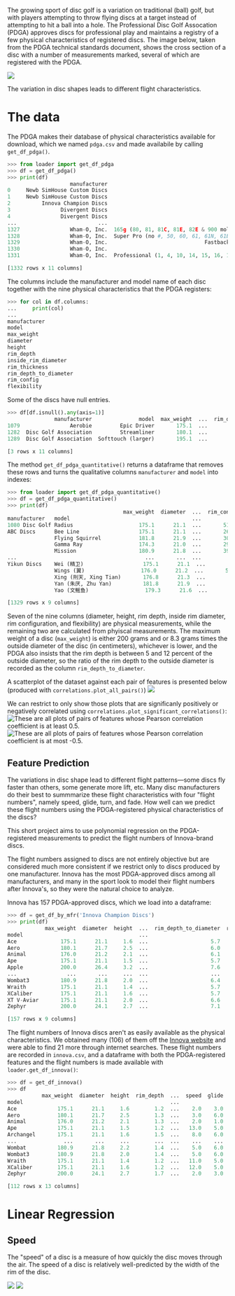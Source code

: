 The growing sport of disc golf is a variation on traditional (ball) golf, but with players attempting to throw flying discs at a target instead of attempting to hit a ball into a hole. The Professional Disc Golf Assocation (PDGA) approves discs for professional play and maintains a registry of a few physical characteristics of registered discs. The image below, taken from the PDGA technical standards document, shows the cross section of a disc with a number of measurements marked, several of which are registered with the PDGA.

![](measurements.png)

The variation in disc shapes leads to different flight characteristics. 
# The data

The PDGA makes their database of physical characteristics available for download, which we named `pdga.csv` and made availabile by calling `get_df_pdga()`.
```python
>>> from loader import get_df_pdga
>>> df = get_df_pdga()
>>> print(df)
                    manufacturer                                              model  ...  rim_config  flexibility
0     Newb SimHouse Custom Discs                                         NSH5 Sweed  ...       30.00         5.34
1     Newb SimHouse Custom Discs                                        NSH6 StackS  ...       62.50         7.61
2          Innova Champion Discs                                            Grenade  ...       71.75         7.95
3                Divergent Discs                                              Alpas  ...       53.00         1.14
4                Divergent Discs                                             Kraken  ...       28.75        12.05
...                          ...                                                ...  ...         ...          ...
1327                Wham-O, Inc.  165g (80, 81, 81C, 81E, 82E & 900 molds & High...  ...       94.75         4.76
1328                Wham-O, Inc.  Super Pro (no #, 50, 60, 61, 61N, 61B, 62, 62N...  ...       86.00         2.38
1329                Wham-O, Inc.                               Fastback (all molds)  ...       79.50         2.49
1330                Wham-O, Inc.                                             Master  ...       83.75         4.08
1331                Wham-O, Inc.  Professional (1, 4, 10, 14, 15, 16, 17, 20, 20...  ...       89.00         3.18

[1332 rows x 11 columns]
```
The columns include the manufacturer and model name of each disc together with the nine physical characteristics that the PDGA registers:

```python
>>> for col in df.columns:
...     print(col)
... 
manufacturer
model
max_weight
diameter
height
rim_depth
inside_rim_diameter
rim_thickness
rim_depth_to_diameter
rim_config
flexibility
```


Some of the discs have null entries. 
```python
>>> df[df.isnull().any(axis=1)]
               manufacturer               model  max_weight  ...  rim_depth_to_diameter  rim_config  flexibility
1079                Aerobie         Epic Driver       175.1  ...                    5.2        26.5        12.02
1282  Disc Golf Association         Streamliner       180.1  ...                    7.8        40.0          NaN
1289  Disc Golf Association  Softtouch (larger)       195.1  ...                    7.2        77.0          NaN

[3 rows x 11 columns]
```
The method `get_df_pdga_quantitative()` returns a dataframe that removes these rows and turns the qualitative columns `manufacturer` and `model` into indexes:
```python
>>> from loader import get_df_pdga_quantitative()
>>> df = get_df_pdga_quantitative()
>>> print(df)
                                     max_weight  diameter  ...  rim_config  flexibility
manufacturer   model                                       ...                         
1080 Disc Golf Radius                     175.1      21.1  ...       51.75         7.03
ABC Discs      Bee Line                   175.1      21.1  ...       26.25         8.39
               Flying Squirrel            181.8      21.9  ...       30.75         3.52
               Gamma Ray                  174.3      21.0  ...       29.75        11.68
               Mission                    180.9      21.8  ...       39.25         6.12
...                                         ...       ...  ...         ...          ...
Yikun Discs    Wei (精卫)                   175.1      21.1  ...       30.25        10.55
               Wings (翼)                  176.0      21.2  ...       56.75         7.48
               Xing (刑天, Xing Tian)       176.8      21.3  ...       71.00         6.82
               Yan (朱厌, Zhu Yan)          181.8      21.9  ...       49.00         9.77
               Yao (文鳐鱼)                  179.3      21.6  ...       39.75        12.02

[1329 rows x 9 columns]
```

Seven of the nine columns (diameter, height, rim depth, inside rim diameter, rim configuration, and flexibility) are physical measurements, while the remaining two are calculated from phyiscal measurements. The maximum weight of a disc (`max_weight`) is either 200 grams and or 8.3 grams times the outside diameter of the disc (in centimeters), whichever is lower, and the PDGA also insists that the rim depth is between 5 and 12 percent of the outside diameter, so the ratio of the rim depth to the outside diameter is recorded as the column `rim_depth_to_diameter`.

A scatterplot of the dataset against each pair of features is presented below (produced with `correlations.plot_all_pairs()`)
![](Figures/Correlations/all.png)

We can restrict to only show those plots that are significanly positively or negatively correlated using `correlations.plot_significant_correlations()`:
![These are all plots of pairs of features whose Pearson correlation coefficient is at least 0.5.](Figures/Correlations/positive_correlations.png)
![These are all plots of pairs of features whose Pearson correlation coefficient is at most -0.5.](Figures/Correlations/negative_correlations.png)

## Feature Prediction

The variations in disc shape lead to different flight patterns—some discs fly faster than others, some generate more lift, etc. Many disc manufacturers do their best to summmarize these flight characteristics with four "flight numbers", namely speed, glide, turn, and fade. How well can we predict these flight numbers using the PDGA-registered physical characteristics of the discs? 

This short project aims to use polynomial regression on the PDGA-registered measurements to predict the flight numbers of Innova-brand discs.

The flight numbers assigned to discs are not entirely objective but are considered much more consistent if we restrict only to discs produced by one manufacturer. Innova has the most PDGA-approved discs among all manufacturers, and many in the sport look to model their flight numbers after Innova's, so they were the natural choice to analyze. 

Innova has 157 PDGA-approved discs, which we load into a dataframe:
```python
>>> df = get_df_by_mfr('Innova Champion Discs')
>>> print(df)
            max_weight  diameter  height  ...  rim_depth_to_diameter  rim_config  flexibility
model                                     ...                                                
Ace              175.1      21.1     1.6  ...                    5.7       27.75        10.09
Aero             180.1      21.7     2.5  ...                    6.0       43.75         8.16
Animal           176.0      21.2     2.1  ...                    6.1       64.00         9.66
Ape              175.1      21.1     1.5  ...                    5.7       27.75        12.13
Apple            200.0      26.4     3.2  ...                    7.6       93.25         4.99
...                ...       ...     ...  ...                    ...         ...          ...
Wombat3          180.9      21.8     2.0  ...                    6.4       30.00         7.26
Wraith           175.1      21.1     1.4  ...                    5.7       26.75         8.85
XCaliber         175.1      21.1     1.6  ...                    5.7       29.50         8.85
XT V-Aviar       175.1      21.1     2.0  ...                    6.6       55.75         8.85
Zephyr           200.0      24.1     2.7  ...                    7.1       83.00        10.00

[157 rows x 9 columns]
```

The flight numbers of Innova discs aren't as easily available as the physical characteristics. We obtained many (106) of them off the [Innova website](https://www.innovadiscs.com/disc-golf-discs/disc-comparison/) and were able to find 21 more through internet searches. These flight numbers are recorded in `innova.csv`, and a dataframe with both the PDGA-registered features and the flight numbers is made available with `loader.get_df_innova()`:
```python
>>> df = get_df_innova()
>>> df
           max_weight  diameter  height  rim_depth  ...  speed  glide  turn  fade
model                                               ...                          
Ace             175.1      21.1     1.6        1.2  ...    2.0    3.0  -2.0   1.0
Aero            180.1      21.7     2.5        1.3  ...    3.0    6.0   0.0   0.0
Animal          176.0      21.2     2.1        1.3  ...    2.0    1.0   0.0   1.0
Ape             175.1      21.1     1.5        1.2  ...   13.0    5.0   0.0   4.0
Archangel       175.1      21.1     1.6        1.5  ...    8.0    6.0  -4.0   1.0
...               ...       ...     ...        ...  ...    ...    ...   ...   ...
Wombat          180.9      21.8     2.2        1.4  ...    5.0    6.0  -1.0   0.0
Wombat3         180.9      21.8     2.0        1.4  ...    5.0    6.0  -1.0   0.0
Wraith          175.1      21.1     1.4        1.2  ...   11.0    5.0  -1.0   3.0
XCaliber        175.1      21.1     1.6        1.2  ...   12.0    5.0   0.0   4.0
Zephyr          200.0      24.1     2.7        1.7  ...    2.0    3.0   0.0   0.0

[112 rows x 13 columns]
```

# Linear Regression
## Speed

The "speed" of a disc is a measure of how quickly the disc moves through the air. The speed of a disc is relatively well-predicted by the width of the rim of the disc.

![](Figures/1d/degree-1-speed-rim_thickness.png)
![](Figures/1d/degree-2-speed-rim_thickness.png)

<!-- ## Glide

The "glide" of a disc is a measure of how much lift the disc generates and thus how long it will stay airborne. The glide of a disc is not well-explained by any of

![](Figures/1d/degree-1-speed-rim_thickness.png)
![](Figures/1d/degree-2-speed-rim_thickness.png)
 -->
